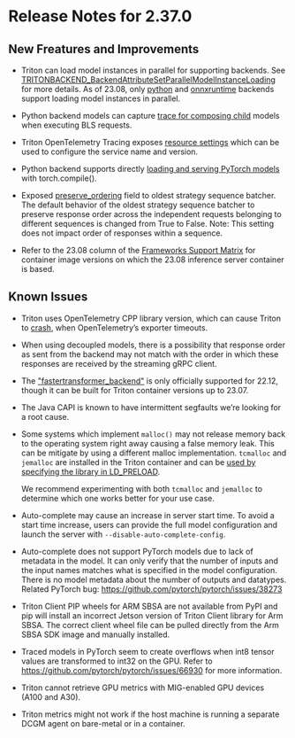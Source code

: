 <!--
# Copyright 2023, NVIDIA CORPORATION & AFFILIATES. All rights reserved.
#
# Redistribution and use in source and binary forms, with or without
# modification, are permitted provided that the following conditions
# are met:
#  * Redistributions of source code must retain the above copyright
#    notice, this list of conditions and the following disclaimer.
#  * Redistributions in binary form must reproduce the above copyright
#    notice, this list of conditions and the following disclaimer in the
#    documentation and/or other materials provided with the distribution.
#  * Neither the name of NVIDIA CORPORATION nor the names of its
#    contributors may be used to endorse or promote products derived
#    from this software without specific prior written permission.
#
# THIS SOFTWARE IS PROVIDED BY THE COPYRIGHT HOLDERS ``AS IS'' AND ANY
# EXPRESS OR IMPLIED WARRANTIES, INCLUDING, BUT NOT LIMITED TO, THE
# IMPLIED WARRANTIES OF MERCHANTABILITY AND FITNESS FOR A PARTICULAR
# PURPOSE ARE DISCLAIMED.  IN NO EVENT SHALL THE COPYRIGHT OWNER OR
# CONTRIBUTORS BE LIABLE FOR ANY DIRECT, INDIRECT, INCIDENTAL, SPECIAL,
# EXEMPLARY, OR CONSEQUENTIAL DAMAGES (INCLUDING, BUT NOT LIMITED TO,
# PROCUREMENT OF SUBSTITUTE GOODS OR SERVICES; LOSS OF USE, DATA, OR
# PROFITS; OR BUSINESS INTERRUPTION) HOWEVER CAUSED AND ON ANY THEORY
# OF LIABILITY, WHETHER IN CONTRACT, STRICT LIABILITY, OR TORT
# (INCLUDING NEGLIGENCE OR OTHERWISE) ARISING IN ANY WAY OUT OF THE USE
# OF THIS SOFTWARE, EVEN IF ADVISED OF THE POSSIBILITY OF SUCH DAMAGE.
-->

# Release Notes for 2.37.0

## New Freatures and Improvements

* Triton can load model instances in parallel for supporting backends. See [TRITONBACKEND_BackendAttributeSetParallelModelInstanceLoading](https://github.com/triton-inference-server/backend/tree/r23.08#tritonbackend_backendattribute) for more details. As of 23.08, only [python](https://github.com/triton-inference-server/python_backend/tree/r23.08) and [onnxruntime](https://github.com/triton-inference-server/onnxruntime_backend/tree/r23.08) backends support loading model instances in parallel.

* Python backend models can capture [trace for composing child](https://github.com/triton-inference-server/server/blob/r23.08/docs/user_guide/trace.md#tracing-for-bls-models) models when executing BLS requests.

* Triton OpenTelemetry Tracing exposes [resource settings](https://github.com/triton-inference-server/server/blob/r23.08/docs/user_guide/trace.md#opentelemetry-trace-apis-settings) which can be used to configure the service name and version.

* Python backend supports directly [loading and serving PyTorch models](https://github.com/triton-inference-server/python_backend/tree/r23.08#pytorch-platform-experimental) with torch.compile().

* Exposed [preserve_ordering](https://github.com/triton-inference-server/common/blob/r23.08/protobuf/model_config.proto#L1461-L1481) field to oldest strategy sequence batcher. The default behavior of the oldest strategy sequence batcher to preserve response order across the independent requests belonging to different sequences is changed from True to False. Note: This setting does not impact order of responses within a sequence.

* Refer to the 23.08 column of the
  [Frameworks Support Matrix](https://docs.nvidia.com/deeplearning/frameworks/support-matrix/index.html)
  for container image versions on which the 23.08 inference server container is
  based.

## Known Issues

* Triton uses OpenTelemetry CPP library version, which can cause Triton to [crash](https://github.com/triton-inference-server/server/issues/6202), when OpenTelemetry’s exporter timeouts.

* When using decoupled models, there is a possibility that response order as sent from the backend may not match with the order in which these responses are received by the streaming gRPC client.

* The
  ["fastertransformer_backend"](https://github.com/triton-inference-server/fastertransformer_backend) is only officially supported for 22.12, though it can be built for Triton container versions up to 23.07.

* The Java CAPI is known to have intermittent segfaults we’re looking for a root cause.

* Some systems which implement `malloc()` may not release memory back to the
  operating system right away causing a false memory leak. This can be mitigate
  by using a different malloc implementation. `tcmalloc` and `jemalloc` are
  installed in the Triton container and can be
  [used by specifying the library in LD_PRELOAD](https://github.com/triton-inference-server/server/blob/r22.12/docs/user_guide/model_management.md).

  We recommend experimenting with both `tcmalloc` and `jemalloc` to determine which
  one works better for your use case.

* Auto-complete may cause an increase in server start time. To avoid a start
  time increase, users can provide the full model configuration and launch the
  server with `--disable-auto-complete-config`.

* Auto-complete does not support PyTorch models due to lack of metadata in the
  model. It can only verify that the number of inputs and the input names
  matches what is specified in the model configuration. There is no model
  metadata about the number of outputs and datatypes. Related PyTorch bug:
  https://github.com/pytorch/pytorch/issues/38273

* Triton Client PIP wheels for ARM SBSA are not available from PyPI and pip will
  install an incorrect Jetson version of Triton Client library for Arm SBSA. The
  correct client wheel file can be pulled directly from the Arm SBSA SDK image
  and manually installed.

* Traced models in PyTorch seem to create overflows when int8 tensor values are
  transformed to int32 on the GPU. Refer to
  https://github.com/pytorch/pytorch/issues/66930 for more information.

* Triton cannot retrieve GPU metrics with MIG-enabled GPU devices (A100 and
  A30).

* Triton metrics might not work if the host machine is running a separate DCGM
  agent on bare-metal or in a container.
